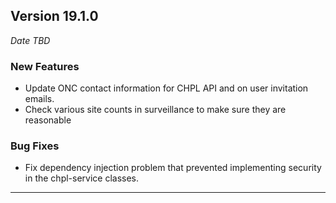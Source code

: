 
## Version 19.1.0
_Date TBD_

### New Features
* Update ONC contact information for CHPL API and on user invitation emails.
* Check various site counts in surveillance to make sure they are reasonable

### Bug Fixes
* Fix dependency injection problem that prevented implementing security in the chpl-service classes.

---

